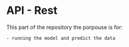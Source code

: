 # API - Rest

This part of the repository the porpouse is for:

    - running the model and predict the data
